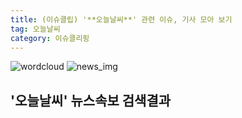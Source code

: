 ```yaml
---
title: (이슈클립) '**오늘날씨**' 관련 이슈, 기사 모아 보기
tag: 오늘날씨
category: 이슈클리핑
---
```

![wordcloud](https://s3.ap-northeast-2.amazonaws.com/lyrics101-wordcloud/2018-10-05-1538690816.png)
![news_img](https://user-images.githubusercontent.com/42597476/44507050-1206f400-a6e4-11e8-8d98-7ffbfebb353f.png)
## **'**오늘날씨**'** 뉴스속보 검색결과

